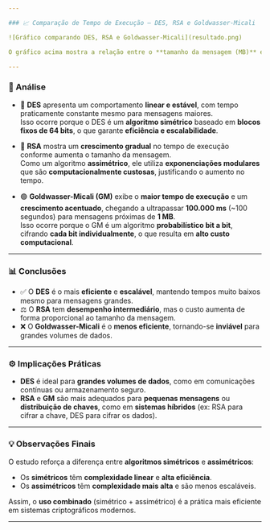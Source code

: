 ```yaml
---

### 📈 Comparação de Tempo de Execução — DES, RSA e Goldwasser-Micali

![Gráfico comparando DES, RSA e Goldwasser-Micali](resultado.png)

O gráfico acima mostra a relação entre o **tamanho da mensagem (MB)** e o **tempo gasto (ms)** pelos algoritmos **DES**, **RSA** e **Goldwasser-Micali (GM)**.

---
```


### 🧠 Análise

- 🔹 **DES** apresenta um comportamento **linear e estável**, com tempo praticamente constante mesmo para mensagens maiores.  
  Isso ocorre porque o DES é um **algoritmo simétrico** baseado em **blocos fixos de 64 bits**, o que garante **eficiência e escalabilidade**.

- 🔸 **RSA** mostra um **crescimento gradual** no tempo de execução conforme aumenta o tamanho da mensagem.  
  Como um algoritmo **assimétrico**, ele utiliza **exponenciações modulares** que são **computacionalmente custosas**, justificando o aumento no tempo.

- 🟢 **Goldwasser-Micali (GM)** exibe o **maior tempo de execução** e um **crescimento acentuado**, chegando a ultrapassar **100.000 ms** (~100 segundos) para mensagens próximas de **1 MB**.  
  Isso ocorre porque o GM é um algoritmo **probabilístico bit a bit**, cifrando **cada bit individualmente**, o que resulta em **alto custo computacional**.

---

### 📊 Conclusões

- ✅ O **DES** é o mais **eficiente** e **escalável**, mantendo tempos muito baixos mesmo para mensagens grandes.  
- ⚖️ O **RSA** tem **desempenho intermediário**, mas o custo aumenta de forma proporcional ao tamanho da mensagem.  
- ❌ O **Goldwasser-Micali** é o **menos eficiente**, tornando-se **inviável** para grandes volumes de dados.

---

### ⚙️ Implicações Práticas

- **DES** é ideal para **grandes volumes de dados**, como em comunicações contínuas ou armazenamento seguro.  
- **RSA** e **GM** são mais adequados para **pequenas mensagens** ou **distribuição de chaves**, como em **sistemas híbridos** (ex: RSA para cifrar a chave, DES para cifrar os dados).

---

### 💡 Observações Finais

O estudo reforça a diferença entre **algoritmos simétricos** e **assimétricos**:
- Os **simétricos** têm **complexidade linear** e **alta eficiência**.
- Os **assimétricos** têm **complexidade mais alta** e são menos escaláveis.

Assim, o **uso combinado** (simétrico + assimétrico) é a prática mais eficiente em sistemas criptográficos modernos.

---
